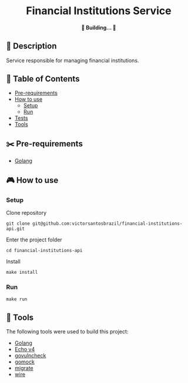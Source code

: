 <h1 align="center">
Financial Institutions Service
</h1>

<h4 align="center">
🚧   Building...  🚧
</h4>

## 📰 Description

Service responsible for managing financial institutions.

##  📔 Table of Contents
<!--ts-->
   * [Pre-requirements](#✂️-pre-requirements)
   * [How to use](#🎮-how-to-use)
      * [Setup](#setup)
      * [Run](#run)
   * [Tests](#📌-tests)
   * [Tools](#🔨-tools)
<!--te-->

## ✂️ Pre-requirements
* [Golang](https://go.dev/doc/install)

## 🎮 How to use

###  Setup

Clone repository
```
git clone git@github.com:victorsantosbrazil/financial-institutions-api.git
```

Enter the project folder
```
cd financial-institutions-api
```

Install
```
make install
```

### Run
```
make run
```

## 🔨 Tools

The following tools were used to build this project:

* [Golang](https://go.dev/)
* [Echo v4](https://echo.labstack.com/)
* [govulncheck](https://pkg.go.dev/golang.org/x/vuln/cmd/govulncheck)
* [gomock](https://github.com/golang/mock)
* [migrate](https://github.com/golang-migrate/migrate)
* [wire](https://github.com/google/wire)